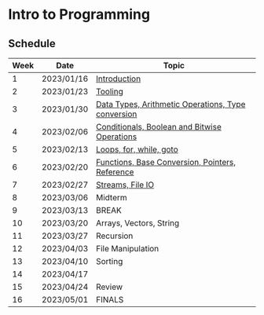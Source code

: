 # Intro to Programming

## Schedule

| Week | Date       | Topic                                                                        |
|------|------------|------------------------------------------------------------------------------|
| 1    | 2023/01/16 | [Introduction](01-introduction/README.md)                                    |
| 2    | 2023/01/23 | [Tooling](02-tooling/README.md)                                              |
| 3    | 2023/01/30 | [Data Types, Arithmetic Operations, Type conversion](03-datatypes/README.md) |
| 4    | 2023/02/06 | [Conditionals, Boolean and Bitwise Operations](04-conditionals//README.md)   |
| 5    | 2023/02/13 | [Loops, for, while, goto](05-loops//README.md)                               |
| 6    | 2023/02/20 | [Functions, Base Conversion, Pointers, Reference](06-functions/README.md)    |
| 7    | 2023/02/27 | [Streams, File IO](07-streams/README.md)                                     |
| 8    | 2023/03/06 | Midterm                                                                      |
| 9    | 2023/03/13 | BREAK                                                                        |
| 10   | 2023/03/20 | Arrays, Vectors, String                                                      |
| 11   | 2023/03/27 | Recursion                                                                    |
| 12   | 2023/04/03 | File Manipulation                                                            |
| 13   | 2023/04/10 | Sorting                                                                      |
| 14   | 2023/04/17 |                                                                              |
| 15   | 2023/04/24 | Review                                                                       |
| 16   | 2023/05/01 | FINALS                                                                       |

